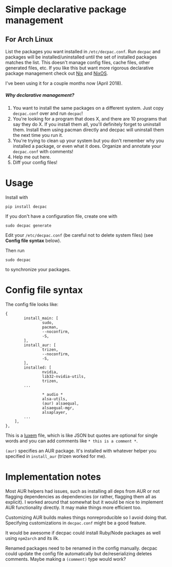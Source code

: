 # Simple declarative package management
## For Arch Linux

List the packages you want installed in `/etc/decpac.conf`.  Run `decpac` and packages will be installed/uninstalled until the set of installed packages matches the list.  This doesn't manage config files, cache files, other generated files, etc.  If you like this but want more rigorous declarative package management check out [Nix](https://nixos.org/nix/) and [NixOS](https://nixos.org/).

I've been using it for a couple months now (April 2018).

##### Why declarative management?

1. You want to install the same packages on a different system.  Just copy `decpac.conf` over and run `decpac`!
2. You're looking for a program that does X, and there are 10 programs that say they do X.  If you install them all, you'll definitely forget to uninstall them.  Install them using pacman directly and decpac will uninstall them the next time you run it.
3. You're trying to clean up your system but you don't remember why you installed a package, or even what it does.  Organize and annotate your `decpac.conf` with comments!
4. Help me out here.
5. Diff your config files!

# Usage

Install with
```
pip install decpac
```

If you don't have a configuration file, create one with
```
sudo decpac generate
```

Edit your `/etc/decpac.conf` (be careful not to delete system files) (see **Config file syntax** below).

Then run
```
sudo decpac
```
to synchronize your packages.

# Config file syntax

The config file looks like:

```
{
        install_main: [
                sudo,
                pacman,
                --noconfirm,
                -S,
        ],
        install_aur: [
                trizen,
                --noconfirm,
                -S,
        ],
        installed: [
                nvidia,
                lib32-nvidia-utils,
                trizen,
		...

                * audio *
                alsa-utils,
                (aur) alsaequal,
                alsaequal-mgr,
                alsaplayer,
		...
	],
},
```
This is a [luxem](https://github.com/rendaw/luxem) file, which is like JSON but quotes are optional for single words and you can add comments like `* this is a comment *`.

`(aur)` specifies an AUR package.  It's installed with whatever helper you specified in `install_aur` (trizen worked for me).

# Implementation notes

Most AUR helpers had issues, such as installing all deps from AUR or not flagging dependencies as dependencies (or rather, flagging them all as explicit).  I worked around that somewhat but it would be nice to implement AUR functionality directly.  It may make things more efficient too.

Customizing AUR builds makes things nonreproducible so I avoid doing that.  Specifying customizations in `decpac.conf` might be a good feature.

It would be awesome if decpac could install Ruby/Node packages as well using `npm2arch` and its ilk.

Renamed packages need to be renamed in the config manually.  decpac could update the config file automatically but de/reserializing deletes comments.  Maybe making a `(comment)` type would work?
